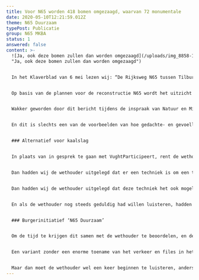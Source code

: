```yaml
---
title: Voor N65 worden 418 bomen omgezaagd, waarvan 72 monumentale
date: 2020-05-10T12:21:59.012Z
theme: N65 Duurzaam
typePost: Publicatie
group: N65 MKBA
status: 1
answered: false
content: >-
  ![Ja, ook deze bomen zullen dan worden omgezaagd](/uploads/img_8858-1-.jpg
  "Ja, ook deze bomen zullen dan worden omgezaagd")


  In het Klaverblad van 6 mei lezen wij: “De Rijksweg N65 tussen Tilburg en Den Bosch. Geliefd om zijn bomenrijen en fraaie uitzichten”.


  Op basis van de plannen voor de reconstructie N65 wordt het uitzicht nog beter. Alle 418 bomen, waaronder 72 monumentale, worden omgezaagd. Dat staat er in het Klaverblad niet bij. Is het een halve waarheid of slechts een halve leugen?


  Wakker geworden door dit bericht tijdens de inspraak van Natuur en Milieu Vught, ook te zien in de reportage van Avulo, zegde de VVD snel toe deze natuurlijk en volledig te compenseren. Wat een paniekvoetbal, compenseren, niet in Vught, maar elders met sprietjes die minstens 50 jaar nodig hebben om dat te worden wat we nu al hebben?


  En dit is slechts een van de voorbeelden van hoe gedachte- en gevoelloos wordt omgegaan met onze leefomgeving.


  ### Alternatief voor kaalslag


  In plaats van in gesprek te gaan met VughtParticipeert, rent de wethouder naar een aannemer om gedocumenteerd te krijgen dat er inderdaad een tunnelvariant denkbaar is die €400 miljoen gaat kosten. Dat hadden wij de wethouder ook zo kunnen vertellen. Want hij baseert zich weer op gedateerde kennis over de meest kostbare tunnels. Lekker bezig, tijd en ons geld te verknoeien in plaats van je af te vragen wat er vandaag de dag nog meer mogelijk is.


  Dan hadden wij de wethouder uitgelegd dat er een techniek is om een tunnel aan te leggen waarbij alle bomen kunnen blijven staan, waarbij wij kunnen blijven genieten van de bomenrijen, en die bovendien volgens deskundigen voor veel lagere kosten kan worden aangelegd


  Dan hadden wij de wethouder uitgelegd dat deze techniek het ook mogelijk maakt de tunnel in 2 delen te graven, waarbij de andere helft van het tracé beschikbaar blijft voor doorgaand verkeer, dus aanleg zonder verkeersinfarct en minder vervuiling door files en sluipverkeer.


  En als de wethouder nog steeds geduldig had willen luisteren, hadden wij hem uitgelegd dat deze graafmethode veel minder grondverzet betekent, dus minder stikstofvervuiling.


  ### Burgerinitiatief ‘N65 Duurzaam’


  Om de tijd te krijgen dit samen met de wethouder te beoordelen, en de volledige maatschappelijke kosten inclusief de maatschappelijke baten en opbrengsten van deze tunnelvariant te vergelijken met de VKA+, heeft VughtParticipeert meer dan 300 handtekeningen verzameld en mag op 14 mei in de raadsvergadering haar initiatief komen toelichten. 


  Een variant zonder een enorme toename van het verkeer en files in het dorp, zonder aanvullende stoplichten, zonder mega-rotondes. Maar met meer dan 80% van alle verkeer zonder vertraging of hinder onder de grond en met een prachtig groengebied op het dak van de tunnel.


  Maar dan moet de wethouder wel een keer beginnen te luisteren, anders worden er straks 418 prachtige bomen omgezaagd en komt er een vrij uitzicht, waarbij wij tot Tilburg kunnen kijken.
---
```

